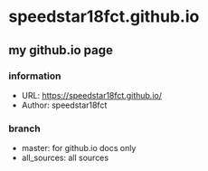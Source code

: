 # speedstar18fct.github.io
## my github.io page

### information
- URL: https://speedstar18fct.github.io/
- Author: speedstar18fct

### branch
- master: for github.io docs only
- all_sources: all sources